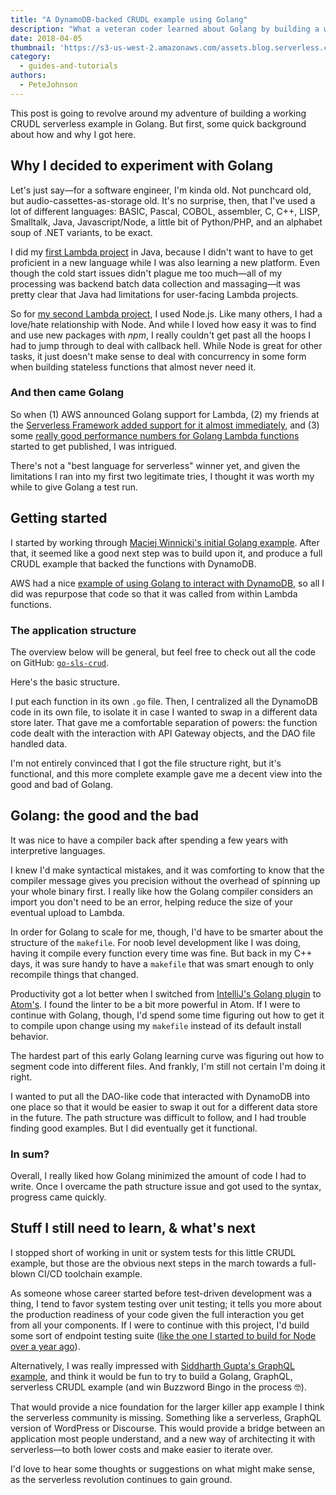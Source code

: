 ```yaml
---
title: "A DynamoDB-backed CRUDL example using Golang"
description: "What a veteran coder learned about Golang by building a working CRUDL serverless example."
date: 2018-04-05
thumbnail: 'https://s3-us-west-2.amazonaws.com/assets.blog.serverless.com/Golang/golang-logo.png'
category:
  - guides-and-tutorials
authors:
  - PeteJohnson
---
```


This post is going to revolve around my adventure of building a working CRUDL serverless example in Golang. But first, some quick background about how and why I got here.

## Why I decided to experiment with Golang

Let's just say—for a software engineer, I'm kinda old. Not punchcard old, but audio-cassettes-as-storage old. It's no surprise, then, that I've used a lot of different languages: BASIC, Pascal, COBOL, assembler, C, C++, LISP, Smalltalk, Java, Javascript/Node, a little bit of Python/PHP, and an alphabet soup of .NET variants, to be exact.

I did my [first Lambda project](https://fmlnerd.com/2016/08/16/30k-page-views-for-0-21-a-serverless-story/) in Java, because I didn't want to have to get proficient in a new language while I was also learning a new platform. Even though the cold start issues didn't plague me too much—all of my processing was backend batch data collection and massaging—it was pretty clear that Java had limitations for user-facing Lambda projects.

So for [my second Lambda project](http://functionrouter.com/), I used Node.js. Like many others, I had a love/hate relationship with Node. And while I loved how easy it was to find and use new packages with _npm_, I really couldn't get past all the hoops I had to jump through to deal with callback hell. While Node is great for other tasks, it just doesn't make sense to deal with concurrency in some form when building stateless functions that almost never need it.

### And then came Golang

So when (1) AWS announced Golang support for Lambda, (2) my friends at the [Serverless Framework added support for it almost immediately](https://serverless.com/blog/framework-example-golang-lambda-support/), and (3) some [really good performance numbers for Golang Lambda functions](https://hackernoon.com/aws-lambda-go-vs-node-js-performance-benchmark-1c8898341982) started to get published, I was intrigued.

There's not a "best language for serverless" winner yet, and given the limitations I ran into my first two legitimate tries, I thought it was worth my while to give Golang a test run.

## Getting started

I started by working through [Maciej Winnicki's initial Golang example](https://serverless.com/blog/framework-example-golang-lambda-support/). After that, it seemed like a good next step was to build upon it, and produce a full CRUDL example that backed the functions with DynamoDB.

AWS had a nice [example of using Golang to interact with DynamoDB](https://github.com/awsdocs/aws-doc-sdk-examples/tree/master/go/example_code/dynamodb), so all I did was repurpose that code so that it was called from within Lambda functions.

### The application structure

The overview below will be general, but feel free to check out all the code on GitHub: [`go-sls-crud`](https://github.com/nerdguru/go-sls-crud).

Here's the basic structure.

I put each function in its own `.go` file. Then, I centralized all the DynamoDB code in its own file, to isolate it in case I wanted to swap in a different data store later. That gave me a comfortable separation of powers: the function code dealt with the interaction with API Gateway objects, and the DAO file handled data.

I'm not entirely convinced that I got the file structure right, but it's functional, and this more complete example gave me a decent view into the good and bad of Golang.

## Golang: the good and the bad

It was nice to have a compiler back after spending a few years with interpretive languages.

I knew I'd make syntactical mistakes, and it was comforting to know that the compiler message gives you precision without the overhead of spinning up your whole binary first. I really like how the Golang compiler considers an import you don't need to be an error, helping reduce the size of your eventual upload to Lambda.

In order for Golang to scale for me, though, I'd have to be smarter about the structure of the `makefile`.  For noob level development like I was doing, having it compile every function every time was fine. But back in my C++ days, it was sure handy to have a `makefile` that was smart enough to only recompile things that changed.

Productivity got a lot better when I switched from [IntelliJ's Golang plugin](https://plugins.jetbrains.com/plugin/5047-go-language-golang-org-support-plugin) to [Atom's](https://atom.io/packages/go-plus). I found the linter to be a bit more powerful in Atom. If I were to continue with Golang, though, I'd spend some time figuring out how to get it to compile upon change using my `makefile` instead of its default install behavior.

The hardest part of this early Golang learning curve was figuring out how to segment code into different files. And frankly, I'm still not certain I'm doing it right.

I wanted to put all the DAO-like code that interacted with DynamoDB into one place so that it would be easier to swap it out for a different data store in the future. The path structure was difficult to follow, and I had trouble finding good examples. But I did eventually get it functional.

### In sum?

Overall, I really liked how Golang minimized the amount of code I had to write. Once I overcame the path structure issue and got used to the syntax, progress came quickly.

## Stuff I still need to learn, & what's next

I stopped short of working in unit or system tests for this little CRUDL example, but those are the obvious next steps in the march towards a full-blown CI/CD toolchain example.

As someone whose career started before test-driven development was a thing, I tend to favor system testing over unit testing; it tells you more about the production readiness of your code given the full interaction you get from all your components. If I were to continue with this project, I'd build some sort of endpoint testing suite ([like the one I started to build for Node over a year ago](https://serverless.com/blog/cicd-for-serverless-part-1/)).

Alternatively, I was really impressed with [Siddharth Gupta's GraphQL example](https://serverless.com/blog/running-scalable-reliable-graphql-endpoint-with-serverless/), and think it would be fun to try to build a Golang, GraphQL, serverless CRUDL example (and win Buzzword Bingo in the process 🤓).

That would provide a nice foundation for the larger killer app example I think the serverless community is missing. Something like a serverless, GraphQL version of WordPress or Discourse. This would provide a bridge between an application most people understand, and a new way of architecting it with serverless—to both lower costs and make easier to iterate over.

I'd love to hear some thoughts or suggestions on what might make sense, as the serverless revolution continues to gain ground.
